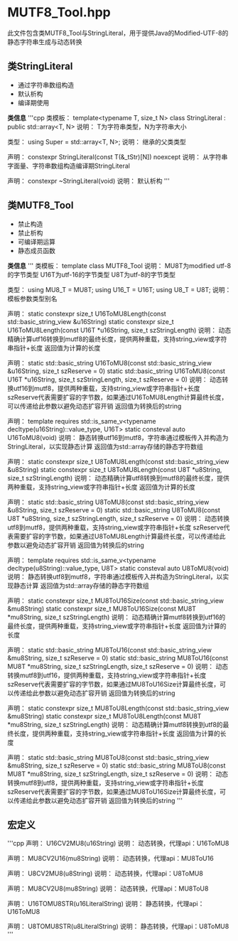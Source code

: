 ﻿# MUTF8_Tool.hpp

此文件包含类MUTF8_Tool与StringLiteral，用于提供Java的Modified-UTF-8的静态字符串生成与动态转换

## 类StringLiteral
- 通过字符串数组构造
- 默认析构
- 编译期使用

**类信息**
'''cpp
类模板：
template<typename T, size_t N>
class StringLiteral : public std::array<T, N>
说明：
T为字符串类型，N为字符串大小


类型：
using Super = std::array<T, N>;
说明：
继承的父类类型


声明：
constexpr StringLiteral(const T(&_tStr)[N]) noexcept
说明：
从字符串字面量、字符串数组构造编译期StringLiteral


声明：
constexpr ~StringLiteral(void)
说明：
默认析构
'''

## 类MUTF8_Tool
- 禁止构造
- 禁止析构
- 可编译期运算
- 静态成员函数

**类信息**
'''
类模板：
template<typename MU8T = uint8_t, typename U16T = char16_t, typename U8T = char8_t>
class MUTF8_Tool
说明：
MU8T为modified utf-8的字节类型
U16T为utf-16的字节类型
U8T为utf-8的字节类型


类型：
using MU8_T = MU8T;
using U16_T = U16T;
using U8_T = U8T;
说明：
模板参数类型别名


声明：
static constexpr size_t U16ToMU8Length(const std::basic_string_view<U16T> &u16String)
static constexpr size_t U16ToMU8Length(const U16T *u16String, size_t szStringLength)
说明：
动态精确计算utf16转换到mutf8的最终长度，提供两种重载，支持string_view或字符串指针+长度
返回值为计算的长度


声明：
static std::basic_string<MU8T> U16ToMU8(const std::basic_string_view<U16T> &u16String, size_t szReserve = 0)
static std::basic_string<MU8T> U16ToMU8(const U16T *u16String, size_t szStringLength, size_t szReserve = 0)
说明：
动态转换utf16到mutf8，提供两种重载，支持string_view或字符串指针+长度
szReserve代表需要扩容的字节数，如果通过U16ToMU8Length计算最终长度，可以传递给此参数以避免动态扩容开销
返回值为转换后的string


声明：
template<StringLiteral u16String>
requires std::is_same_v<typename decltype(u16String)::value_type, U16T>
static consteval auto U16ToMU8(void)
说明：
静态转换utf16到mutf8，字符串通过模板传入并构造为StringLiteral，以实现静态计算
返回值为std::array存储的静态字符数组


声明：
static constexpr size_t U8ToMU8Length(const std::basic_string_view<U8T> &u8String)
static constexpr size_t U8ToMU8Length(const U8T *u8String, size_t szStringLength)
说明：
动态精确计算utf8转换到mutf8的最终长度，提供两种重载，支持string_view或字符串指针+长度
返回值为计算的长度


声明：
static std::basic_string<MU8T> U8ToMU8(const std::basic_string_view<U8T> &u8String, size_t szReserve = 0)
static std::basic_string<MU8T> U8ToMU8(const U8T *u8String, size_t szStringLength, size_t szReserve = 0)
说明：
动态转换utf8到mutf8，提供两种重载，支持string_view或字符串指针+长度
szReserve代表需要扩容的字节数，如果通过U8ToMU8Length计算最终长度，可以传递给此参数以避免动态扩容开销
返回值为转换后的string


声明：
template<StringLiteral u8String>
requires std::is_same_v<typename decltype(u8String)::value_type, U8T>
static consteval auto U8ToMU8(void)
说明：
静态转换utf8到mutf8，字符串通过模板传入并构造为StringLiteral，以实现静态计算
返回值为std::array存储的静态字符数组


声明：
static constexpr size_t MU8ToU16Size(const std::basic_string_view<MU8T> &mu8String)
static constexpr size_t MU8ToU16Size(const MU8T *mu8String, size_t szStringLength)
说明：
动态精确计算mutf8转换到utf16的最终长度，提供两种重载，支持string_view或字符串指针+长度
返回值为计算的长度


声明：
static std::basic_string<U16T> MU8ToU16(const std::basic_string_view<MU8T> &mu8String, size_t szReserve = 0)
static std::basic_string<U16T> MU8ToU16(const MU8T *mu8String, size_t szStringLength, size_t szReserve = 0)
说明：
动态转换mutf8到utf16，提供两种重载，支持string_view或字符串指针+长度
szReserve代表需要扩容的字节数，如果通过MU8ToU16Size计算最终长度，可以传递给此参数以避免动态扩容开销
返回值为转换后的string


声明：
static constexpr size_t MU8ToU8Length(const std::basic_string_view<MU8T> &mu8String)
static constexpr size_t MU8ToU8Length(const MU8T *mu8String, size_t szStringLength)
说明：
动态精确计算mutf8转换到utf8的最终长度，提供两种重载，支持string_view或字符串指针+长度
返回值为计算的长度


声明：
static std::basic_string<U8T> MU8ToU8(const std::basic_string_view<MU8T> &mu8String, size_t szReserve = 0)
static std::basic_string<U8T> MU8ToU8(const MU8T *mu8String, size_t szStringLength, size_t szReserve = 0)
说明：
动态转换mutf8到utf8，提供两种重载，支持string_view或字符串指针+长度
szReserve代表需要扩容的字节数，如果通过MU8ToU16Size计算最终长度，可以传递给此参数以避免动态扩容开销
返回值为转换后的string
'''

## 宏定义
'''cpp
声明：
U16CV2MU8(u16String)
说明：
动态转换，代理api：U16ToMU8


声明：
MU8CV2U16(mu8String)
说明：
动态转换，代理api：MU8ToU16


声明：
U8CV2MU8(u8String)
说明：
动态转换，代理api：U8ToMU8


声明：
MU8CV2U8(mu8String)
说明：
动态转换，代理api：MU8ToU8


声明：
U16TOMU8STR(u16LiteralString)
说明：
静态转换，代理api：U16ToMU8


声明：
U8TOMU8STR(u8LiteralString)
说明：
静态转换，代理api：U8ToMU8
'''